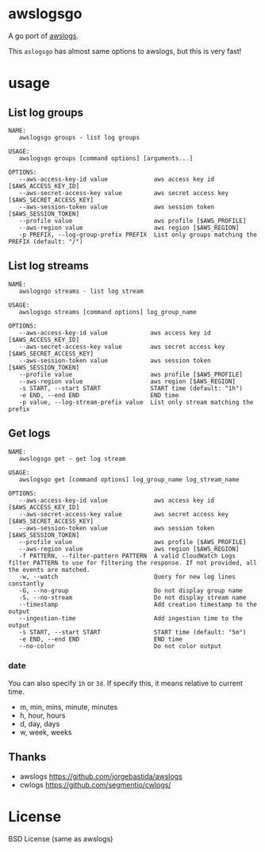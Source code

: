 # awslogsgo

A go port of [awslogs](https://github.com/jorgebastida/awslogs).

This `aslogsgo` has almost same options to awslogs, but this is very fast!

# usage

## List log groups

```
NAME:
   awslogsgo groups - list log groups

USAGE:
   awslogsgo groups [command options] [arguments...]

OPTIONS:
   --aws-access-key-id value             aws access key id [$AWS_ACCESS_KEY_ID]
   --aws-secret-access-key value         aws secret access key [$AWS_SECRET_ACCESS_KEY]
   --aws-session-token value             aws session token [$AWS_SESSION_TOKEN]
   --profile value                       aws profile [$AWS_PROFILE]
   --aws-region value                    aws region [$AWS_REGION]
   -p PREFIX, --log-group-prefix PREFIX  List only groups matching the PREFIX (default: "/")
 ```

## List log streams

```
NAME:
   awslogsgo streams - list log stream

USAGE:
   awslogsgo streams [command options] log_group_name

OPTIONS:
   --aws-access-key-id value            aws access key id [$AWS_ACCESS_KEY_ID]
   --aws-secret-access-key value        aws secret access key [$AWS_SECRET_ACCESS_KEY]
   --aws-session-token value            aws session token [$AWS_SESSION_TOKEN]
   --profile value                      aws profile [$AWS_PROFILE]
   --aws-region value                   aws region [$AWS_REGION]
   -s START, --start START              START time (default: "1h")
   -e END, --end END                    END time
   -p value, --log-stream-prefix value  List only stream matching the prefix
```

## Get logs
```
NAME:
   awslogsgo get - get log stream

USAGE:
   awslogsgo get [command options] log_group_name log_stream_name

OPTIONS:
   --aws-access-key-id value             aws access key id [$AWS_ACCESS_KEY_ID]
   --aws-secret-access-key value         aws secret access key [$AWS_SECRET_ACCESS_KEY]
   --aws-session-token value             aws session token [$AWS_SESSION_TOKEN]
   --profile value                       aws profile [$AWS_PROFILE]
   --aws-region value                    aws region [$AWS_REGION]
   -f PATTERN, --filter-pattern PATTERN  A valid CloudWatch Logs filter PATTERN to use for filtering the response. If not provided, all the events are matched.
   -w, --watch                           Query for new log lines constantly
   -G, --no-group                        Do not display group name
   -S, --no-stream                       Do not display stream name
   --timestamp                           Add creation timestamp to the output
   --ingestion-time                      Add ingestion time to the output
   -s START, --start START               START time (default: "5m")
   -e END, --end END                     END time
   --no-color                            Do not color output
```

### date

You can also specify `1h` or `3d`. If specify this, it means relative to current time.

- m, min, mins, minute, minutes
- h, hour, hours
- d, day, days
- w, week, weeks

## Thanks

- awslogs https://github.com/jorgebastida/awslogs
- cwlogs https://github.com/segmentio/cwlogs/

# License

BSD License (same as awslogs)

